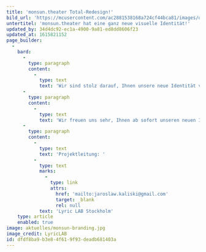 ```yaml
---
title: 'monsun.theater Total-Redesign!'
bild_url: 'https://mcusercontent.com/ac2881538168a724cf44bca81/images/d07152b1-f2ca-4f20-9039-b4b2a7d77b44.jpg'
untertitel: 'monsun.theater hat eine ganz neue visuelle Identität!'
updated_by: 34d4dc92-ec1a-4900-9a81-ed8dd8606f23
updated_at: 1615821152
page_builder:
  -
    bard:
      -
        type: paragraph
        content:
          -
            type: text
            text: 'Wir sind stolz darauf, Ihnen unsere neue Identität vorstellen zu dürfen. '
      -
        type: paragraph
        content:
          -
            type: text
            text: 'Wir freuen uns sehr, Ihnen ab sofort unseren neuen Internetauftritt in einem frischen Design präsentieren zu können. Nach wochenlanger technischer, inhaltlicher und vor allem optischer Überarbeitung, stellen wir unsere neue Website vor – informativer, moderner und natürlich responsive.'
      -
        type: paragraph
        content:
          -
            type: text
            text: 'Projektleitung: '
          -
            type: text
            marks:
              -
                type: link
                attrs:
                  href: 'mailto:jaroslaw.kaliski@gmail.com'
                  target: _blank
                  rel: null
            text: 'Lyric LAB Stockholm'
    type: article
    enabled: true
image: aktuelles/monsun-branding.jpg
image_credit: LyricLAB
id: dfdf8ba9-b3e8-4f61-9f93-deadb681403a
---
```


